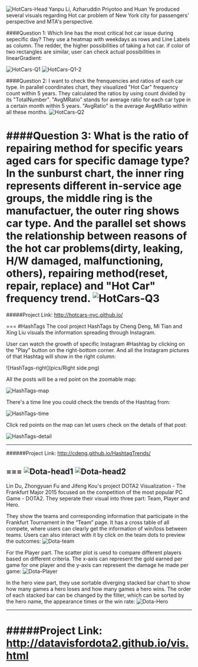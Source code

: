 ![HotCars-Head](pics/HotCars-head.png)
Yanpu Li, Azharuddin Priyotoo and Huan Ye produced several visuals regarding Hot car problem of New York city for passengers' perspective and MTA's perspective.

####Question 1: Which line has the most critical hot car issue during sepecific day?
They use a heatmap with weekdays as rows and Line Labels as column. The redder, the higher possibilities of taking a hot car. if color of two rectangles are similar, user can check actual possibilities in linearGradient:

![HotCars-Q1](pics/HotCars-Q1-2.png) ![HotCars-Q1-2](pics/HotCars-Q1.png)

####Question 2: I want to check the frenquencies and ratios of each car type.
In parallel coordinates chart, they visualized "Hot Car" frequency count within 5 years. They calculated the ratios by using count divided by its "TotalNumber". "AvgMRatio" stands for average ratio for each car type in a certain month within 5 years. "AvgRatio" is the average AvgMRatio within all these months.
![HotCars-Q2](pics/HotCars-Q2-2.png)

####Question 3: What is the ratio of repairing method for specific years aged cars for specific damage type?
In the sunburst chart, the inner ring represents different in-service age groups, the middle ring is the manufactuer, the outer ring shows car type.
And the parallel set shows the relationship between reasons of the hot car problems(dirty, leaking, H/W damaged, malfunctioning, others), repairing method(reset, repair, replace) and "Hot Car" frequency trend.
![HotCars-Q3](pics/HotCars-Q3.png)
===
#####Project Link: http://hotcars-nyc.github.io/

===
#HashTags
The cool project HashTags by Cheng Deng, Mi Tian and Xing Liu visuals the information spreading through Instagram.

User can watch the growth of specific Instagram #Hashtag by clicking on the "Play" button on the right-bottom corner. And all the Instagram pictures of that Hashtag will show in the right column:

![HashTags-right](pics/Right side.png)

All the posts will be a red point on the zoomable map:

![HashTags-map](pics/Map.png)

There's a time line you could check the trends of the Hashtag from:

![HashTags-time](pics/TimeStream.png)

Click red points on the map can let users check on the details of that post:

![HashTags-detail](pics/Details.png)

---
######Project Link: http://cdeng.github.io/HashtagTrends/

===
![Dota-head1](pics/Dota-head1.png)
![Dota-head2](pics/Dota-head2.png)
---
Lin Du, Zhongyuan Fu and Jifeng Kou's project DOTA2 Visualization - The Frankfurt Major 2015 focused on the competition of the most popular PC Game - DOTA2. They seperate their visual into three part: Team, Player and Hero.

They show the teams and corresponding information that participate in the Frankfurt Tournament in the “Team” page. It has a cross table of all compete, where users can clearly get the information of win/loss between teams. Users can also interact with it by click on the team dots to preview the outcomes:
![Dota-team](pics/Dota-team.png)

For the Player part. The scatter plot is uesd to compare different players based on different criteria. The x-axis can represent the gold earned per game for one player and the y-axis can represent the damage he made per game:
![Dota-Player](pics/Dota-Player.png)

In the hero view part, they use sortable diverging stacked bar chart to show how many games a hero loses and how many games a hero wins. The order of each stacked bar can be changed by the filter, which can be sorted by the hero name, the appearance times or the win rate:
![Dota-Hero](pics/Dota-Hero.png)

---
#####Project Link: http://datavisfordota2.github.io/vis.html
===

